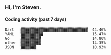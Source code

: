 ### Hi, I'm Steven.

#### Coding activity (past 7 days)
```
Dart   ▓▓▓▓▓▓▓▓▓▓▓▓▓▓▓▓▓▓▓▓▓▓▓▓▓▓▓▓▓▓  44.46%
YAML   ▓▓▓▓▓▓▓▓▓▓                      15.47%
Go     ▓▓▓▓▓▓▓▓▓                       14.80%
other  ▓▓▓▓▓▓▓▓▓                       14.35%
JSON   ▓▓▓▓▓▓▓                         10.93%
```
